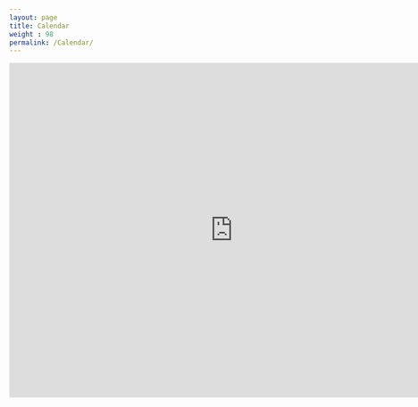 ```yaml
---
layout: page
title: Calendar
weight : 98
permalink: /Calendar/
---
```

<div class="span9">
<iframe src="https://calendar.google.com/calendar/embed?src=n7ktl06kggmrclrniiv78nsucs%40group.calendar.google.com&ctz=America%2FNew_York" style="border: 0" width="800" height="600" frameborder="0" scrolling="no"></iframe>
</div>
